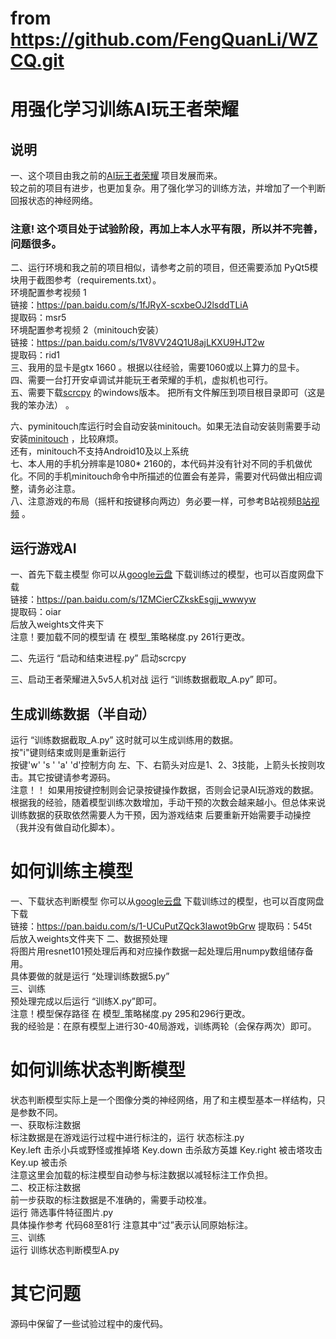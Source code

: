 # from https://github.com/FengQuanLi/WZCQ.git

# 用强化学习训练AI玩王者荣耀

## 说明

一、这个项目由我之前的[AI玩王者荣耀](https://github.com/FengQuanLi/ResnetGPT) 项目发展而来。  
较之前的项目有进步，也更加复杂。用了强化学习的训练方法，并增加了一个判断回报状态的神经网络。

### 注意! 这个项目处于试验阶段，再加上本人水平有限，所以并不完善，问题很多。

二、运行环境和我之前的项目相似，请参考之前的项目，但还需要添加 PyQt5模块用于截图参考（requirements.txt）。  
环境配置参考视频 1  
链接：https://pan.baidu.com/s/1fJRyX-scxbeOJ2lsddTLiA   
提取码：msr5  
环境配置参考视频 2（minitouch安装）    
链接：https://pan.baidu.com/s/1V8VV24Q1U8ajLKXU9HJT2w     
提取码：rid1  
三、我用的显卡是gtx 1660 。根据以往经验，需要1060或以上算力的显卡。  
四、需要一台打开安卓调试并能玩王者荣耀的手机，虚拟机也可行。  
五、需要下载[scrcpy](https://github.com/Genymobile/scrcpy/blob/master/README.zh-Hans.md)  的windows版本。
把所有文件解压到项目根目录即可（这是我的笨办法） 。

六、pyminitouch库运行时会自动安装minitouch。如果无法自动安装则需要手动安装[minitouch](https://github.com/openstf/minitouch)
，比较麻烦。  
还有，minitouch不支持Android10及以上系统  
七、本人用的手机分辨率是1080*
2160的，本代码并没有针对不同的手机做优化。不同的手机minitouch命令中所描述的位置会有差异，需要对代码做出相应调整，请务必注意。  
八、注意游戏的布局（摇杆和按键移向两边）务必要一样，可参考B站视频[B站视频](https://www.bilibili.com/video/BV13V411W7aW) 。

## 运行游戏AI

一、首先下载主模型
你可以从[google云盘](https://drive.google.com/file/d/10NXGuEUYuRJyQvPN1kXxkBekoar3gwME/view?usp=sharing)
下载训练过的模型，也可以百度网盘下载  
链接：https://pan.baidu.com/s/1ZMCierCZkskEsgjj_wwwyw   
提取码：oiar   
后放入weights文件夹下  
注意！要加载不同的模型请 在 模型_策略梯度.py 261行更改。

二、先运行 “启动和结束进程.py” 启动scrcpy

三、启动王者荣耀进入5v5人机对战 运行 “训练数据截取_A.py” 即可。

## 生成训练数据（半自动）

运行 “训练数据截取_A.py” 这时就可以生成训练用的数据。  
按"i"键则结束或则是重新运行  
按键'w' 's ' 'a' 'd'控制方向 左、下、右箭头对应是1、2、3技能，上箭头长按则攻击。其它按键请参考源码。   
注意！！ 如果用按键控制则会记录按键操作数据，否则会记录AI玩游戏的数据。  
根据我的经验，随着模型训练次数增加，手动干预的次数会越来越小。但总体来说训练数据的获取依然需要人为干预，因为游戏结束
后要重新开始需要手动操控（我并没有做自动化脚本）。

# 如何训练主模型

一、下载状态判断模型
你可以从[google云盘](https://drive.google.com/file/d/1eqy-xX29sjEguuQI_1m8qaLEX3g4KAQ7/view?usp=sharing)
下载训练过的模型，也可以百度网盘下载  
链接：https://pan.baidu.com/s/1-UCuPutZQck3Iawot9bGrw
提取码：545t  
后放入weights文件夹下
二、数据预处理  
将图片用resnet101预处理后再和对应操作数据一起处理后用numpy数组储存备用。  
具体要做的就是运行 “处理训练数据5.py”   
三、训练  
预处理完成以后运行 “训练X.py”即可。  
注意！模型保存路径 在 模型_策略梯度.py 295和296行更改。  
我的经验是：在原有模型上进行30-40局游戏，训练两轮（会保存两次）即可。

# 如何训练状态判断模型

状态判断模型实际上是一个图像分类的神经网络，用了和主模型基本一样结构，只是参数不同。  
一、获取标注数据  
标注数据是在游戏运行过程中进行标注的，运行 状态标注.py    
Key.left 击杀小兵或野怪或推掉塔
Key.down 击杀敌方英雄
Key.right 被击塔攻击
Key.up 被击杀  
注意这里会加载的标注模型自动参与标注数据以减轻标注工作负担。  
二、校正标注数据  
前一步获取的标注数据是不准确的，需要手动校准。  
运行 筛选事件特征图片.py   
具体操作参考 代码68至81行 注意其中“过”表示认同原始标注。  
三、训练  
运行 训练状态判断模型A.py

# 其它问题

源码中保留了一些试验过程中的废代码。


